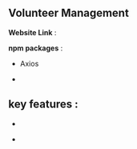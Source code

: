 ## Volunteer Management 

**Website Link** :

**npm packages** : 
- Axios
* 

**key features** : 
- 
*  
- 